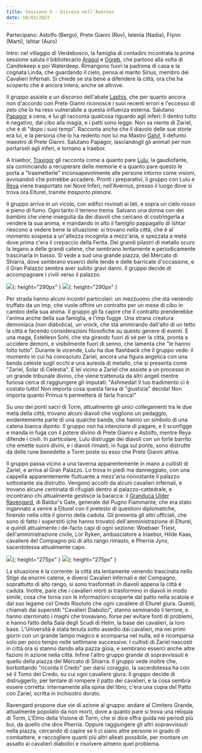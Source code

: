 ```yaml
---
title: Sessione 5 - Discesa nell'Avernus
date: 10/03/2023
---
```

Partecipano: Astolfo (Bergo), Prete Gianni (Rov), Ielenia (Nadia), Flynn (Marti), Ishtar (Auro)

Intro: nel villaggio di Verdebosco, la famiglia di contadini incontrata la prima sessione saluta il bibliotecario [Aragul](/star/npc/elturel#aragul) e [Ogreb](/star/npc/hirelings#ogreb), che partono alla volta di Candlekeep e poi Waterdeep. Rimangono fuori la padrona di casa e la cognata Linda, che guardando il cielo, pensa al marito Sirius, membro dei Cavalieri Infernali. Si chiede se sta bene a difendere la città, ora che ha scoperto che è ancora intera, anche se altrove.

Il gruppo assiste a un discorso dell'abate [Laphis](/star/npc/pgrel#laphis-goldiron), che per quanto ancora non d'accordo con Prete Gianni riconosce i suoi recenti errori e l'eccesso di zelo che lo ha reso vulnerabile a questa influenza esterna. Salutano [Papagor](/star/npc/pgrel#papagor-fumonero) a cena, e lui gli racconta qualcosa riguardo agli inferi: lì dentro tutto è negativo, dal cibo alla magia, e i patti sono legge. Non sa niente di Zariel, che è di "dopo i suoi tempi". Racconta anche che il diavolo delle sue storie era lui, e la persona che lo ha redento non lui ma Mastro [Galyl](/star/npc/pgrel#galyl-rylani), il defunto maestro di Prete Gianni. Salutano Papagor, lasciandogli gli animali per non portarseli agli inferi, e tornano a Iraebor.

A Iriaebor, [Traxigor](/star/npc/misc#traxigor) gli racconta come a quanto pare [Lulu](/star/npc/misc#lulu), la gaudiofante, sta cominciando a recuperare delle memorie e a quanto pare questo le porta a "trasmetterle" inconsapevolmente alle persone intorno come visioni, avvisandoli che potrebbe accadere. Pronti i preparativi, il gruppo con Lulu e [Reya](/star/npc/elturel#reya-mantlemorn) viene trasportato nei Nove Inferi, nell'Avernus, presso il luogo dove si trova ora Elturel, tramite *trasporto planare*.

Il gruppo arriva in un vicolo, con edifici rovinati ai lati, e sopra un cielo rosso e pieno di fumo. Ogni tanto il terreno trema. Salvano una donna con dei bambini che viene inseguita da dei diavoli che cercano di costringerla a vendere la sua anima, e mandando in alto il famiglio pappagallo di Ishtar riescono a vedere bene la situazione: si trovano nella città, che è al momento sospesa a un'altezza incognita a mezz'aria, e spezzata a metà dove prima c'era il crepaccio della Ferita. Dei grandi pilastri di metallo scuro la legano a delle grandi catene, che sembrano lentamente e periodicamente trascinarla in basso. Si vede a sud una grande piazza, del Mercato di Shiarra, dove sembrano esserci delle tende e delle barricate d'occasione, e il Gran Palazzo sembra aver subito gravi danni. Il gruppo decide di accompagnare i civili verso il palazzo.

![](https://pbs.twimg.com/media/EaYrB8hWoAAE_qL?format=jpg&name=4096x4096){: height="290px" } ![](https://5e.tools/img/adventure/BGDIA/029-fjxsa-map-elturel-poster.jpg){: height="290px" }

Per strada hanno alcuni incontri particolari: un mezzuomo che sta venendo truffato da un imp, che vuole offrire un contratto per un mese di cibo in cambio della sua anima. Il gruppo gli fa capire che il contratto prenderebbe l'anima anche della sua famiglia, e l'imp fugge. Una strana creatura demoniaca (non diabolica), un vrock, che sta ammirando dall'alto di un tetto la città e facendo considerazioni filosofiche su questo genere di eventi. E una maga, Estellesn Sohl, che sta girando fuori di sè per la città, pronta a uccidere demoni, e visibilmente fuori di senno, che lamenta che "le hanno tolto tutto". Durante le vicende, Lulu ha due flashback che il gruppo vede: il momento in cui ha conosciuto Zariel, ancora una figura angelica con una benda celeste sugli occhi e una aureola di metallo, che si presenta come "Zariel, Solar di Celestia". E lei vicino a Zariel che assiste a un processo in un grande tribunale divino, che viene trattenuta da altri angeli mentre furiosa cerca di raggiungere gli imputati: "Ashmedai! Il tuo tradimento ci è costato tutto! Non importa cosa questa farsa di "giustizia" decida! Non importa quanto Primus ti permetterà di farla franca!"

Su uno dei ponti sacri di Torm, attualmente gli unici collegamenti tra le due metà della città, trovano alcuni diavoli che vogliono un pedaggio, evidentemente parte di una qualche banda, che hanno un simbolo di una catena bianca dipinto. Il gruppo non ha intenzione di pagare, e li sconfigge e manda in fuga con il potere divino di Prete Gianni e Astolfo, mentre Reya difende i civili. In particolare, Lulu distrugge dei diavoli con un forte barrito che emette suoni divini, e i diavoli rimasti, in fuga sul ponte, sono distrutte da delle rune benedette a Torm poste su esso che Prete Gianni attiva.

Il gruppo passa vicino a una taverna apparentemente in mano a cultisti di Zariel, e arriva al Gran Palazzo. Lo trova in piedi ma danneggiato, con una cappella apparentemente fluttuante a mezz'aria nonostante il palazzo sottostante sia distrutto. Vengono accolti da alcuni cavalieri infernali, e trovano alcune centinata di rifugiati dentro al palazzo-cattedrale, e incontrano chi attualmente gestisce la baracca: il [Granduca Ulder Ravengard](/star/npc/baldursgate#ulder-ravengard), di Baldur's Gate, generale del Pugno Fiammante, che era stato ingannato a venire a Elturel con il pretesto di questioni diplomatiche, finendo nella città il giorno della caduta. Gli presenta gli altri ufficiali, che sono di fatto i superstiti (che hanno trovato) dell'amministrazione di Elturel, e quindi attualmente i de-facto capi di ogni sezione: Woebaer Triest, dell'amministrazione civile, Lor Ryken, ambasciatore a Iriaebor, Hilde Kaas, cavaliere del Compagno più di alto rango rimasto, e Pherria Jynx, sacerdotessa attualmente capo. 

![](https://5e.tools/img/adventure/BGDIA/031-nsppi-02-03.jpg){: height="275px" } ![](https://i.imgur.com/3755JYk.png){: height="275px" }

La situazione è la corrente: la città sta lentamente venendo trascinata nello Stige da enormi catene, e diversi Cavalieri Infernali e del Compagno, soprattutto di alto rango, si sono trasformati in diavoli appena la città è caduta. Inoltre, pare che i cavalieri morti si trasformino in diavoli in modo simile, cosa che torna con le informazioni scoperte dal patto nella scatola e dal suo legame col Credo Risoluto che ogni cavaliere di Elturel giura. Questi, chiamati dai superstiti "Cavalieri Diabolici", stanno seminando il terrore, e hanno sterminato i maghi che trovavano, forse per evitare fonti di problemi, e hanno fatto della Sala degli Scudi di Helm, la base dei cavalieri, la loro base. L'Università è stata tenuta sotto assedio dai cavalieri, ma nei primi giorni con un grande lampo magico è scomparsa nel nulla, ed è ricomparsa solo per poco tempo nelle settimane successive. I cultisti di Zariel nascosti in città ora si stanno dando alla pazza gioia, e sembrano esserci anche altre fazioni in azione nella città. Infine l'altro gruppo grande di sopravvissuti è quello della piazza del Mercato di Shiarra. Il gruppo vede inoltre che, borbottando "ricorda il Credo" per darsi coraggio, la sacerdotessa ha con sè il Tomo del Credo, su cui ogni cavaliere giura. Il gruppo decide di distruggerlo, per tentare di rompere il patto dei cavalieri, e la cosa sembra essere corretta: internamente alla spina del libro, c'era una copia del Patto con Zariel, scritta in inchiostro dorato.

Ravengard propone due vie di azione al gruppo: andare al Cimitero Grande, attualmente popolato da non morti, dove a quanto pare si trova una reliquia di Torm, L'Elmo della Visione di Torm, che si dice offra guida nei periodi più bui, da quello che dice Pherria. Oppure raggiungere gli altri sopravvissuti nella piazza, cercando di capire se lì ci siano altre persone in grado di combattere, e raccogliere quanti più altri alleati possibile, per montare un assalto ai cavalieri diabolici e risolvere almeno quel problema.